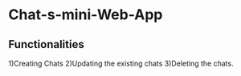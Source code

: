 # Chat-s-mini-Web-App

## Functionalities
1)Creating Chats
2)Updating the existing chats
3)Deleting the chats.
